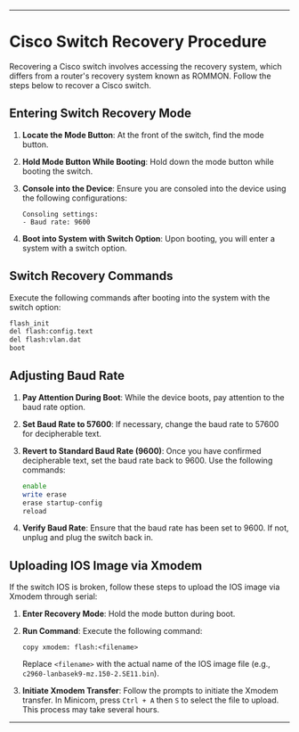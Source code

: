 

---

# Cisco Switch Recovery Procedure

Recovering a Cisco switch involves accessing the recovery system, which differs from a router's recovery system known as ROMMON. Follow the steps below to recover a Cisco switch.

## Entering Switch Recovery Mode

1. **Locate the Mode Button**: At the front of the switch, find the mode button.
2. **Hold Mode Button While Booting**: Hold down the mode button while booting the switch.
3. **Console into the Device**: Ensure you are consoled into the device using the following configurations:

    ```
    Consoling settings:
    - Baud rate: 9600
    ```

4. **Boot into System with Switch Option**: Upon booting, you will enter a system with a switch option.

## Switch Recovery Commands

Execute the following commands after booting into the system with the switch option:

```bash
flash_init
del flash:config.text
del flash:vlan.dat
boot
```

## Adjusting Baud Rate

1. **Pay Attention During Boot**: While the device boots, pay attention to the baud rate option.
2. **Set Baud Rate to 57600**: If necessary, change the baud rate to 57600 for decipherable text.
3. **Revert to Standard Baud Rate (9600)**: Once you have confirmed decipherable text, set the baud rate back to 9600. Use the following commands:

    ```bash
    enable
    write erase
    erase startup-config
    reload
    ```

4. **Verify Baud Rate**: Ensure that the baud rate has been set to 9600. If not, unplug and plug the switch back in.

## Uploading IOS Image via Xmodem

If the switch IOS is broken, follow these steps to upload the IOS image via Xmodem through serial:

1. **Enter Recovery Mode**: Hold the mode button during boot.
2. **Run Command**: Execute the following command:

    ```
    copy xmodem: flash:<filename>
    ```

    Replace `<filename>` with the actual name of the IOS image file (e.g., `c2960-lanbasek9-mz.150-2.SE11.bin`).

3. **Initiate Xmodem Transfer**: Follow the prompts to initiate the Xmodem transfer. In Minicom, press `Ctrl + A` then `S` to select the file to upload. This process may take several hours.

---
